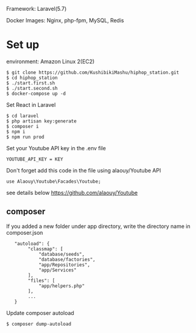 Framework: Laravel(5.7)

Docker Images: Nginx, php-fpm, MySQL, Redis

# Set up
environment: Amazon Linux 2(EC2)

```
$ git clone https://github.com/KushibikiMashu/hiphop_station.git
$ cd hiphop_station
$ ./start.first.sh
$ ./start.second.sh
$ docker-compose up -d
```

Set React in Laravel
```
$ cd laravel
$ php artisan key:generate
$ composer i
$ npm i
$ npm run prod
```

Set your Youtube API key in the .env file

```
YOUTUBE_API_KEY = KEY
```

Don't forget add this code in the file using alaouy/Youtube API

```
use Alaouy\Youtube\Facades\Youtube;
```

see details below
https://github.com/alaouy/Youtube

## composer
If you added a new folder under app directory, write the directory name in composer.json

```
   "autoload": {
        "classmap": [
            "database/seeds",
            "database/factories",
            "app/Repositories",
            "app/Services"
        ],
        "files": [
            "app/helpers.php"
        ],
        ...
   }
```

Update composer autoload

```
$ composer dump-autoload
```
